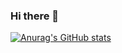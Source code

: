 ### Hi there 👋

[![Anurag's GitHub stats](https://github-readme-stats.vercel.app/api?username=tweddielin&count_private=true)](https://github.com/anuraghazra/github-readme-stats)

<!--
**tweddielin/tweddielin** is a ✨ _special_ ✨ repository because its `README.md` (this file) appears on your GitHub profile.

Here are some ideas to get you started:

- 🔭 I’m currently working on ...
- 🌱 I’m currently learning ...
- 👯 I’m looking to collaborate on ...
- 🤔 I’m looking for help with ...
- 💬 Ask me about ...
- 📫 How to reach me: ...
- 😄 Pronouns: ...
- ⚡ Fun fact: ...
-->
